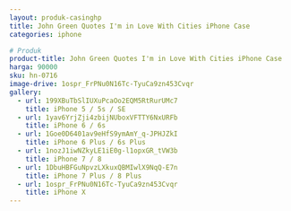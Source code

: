 ```yaml
---
layout: produk-casinghp
title: John Green Quotes I'm in Love With Cities iPhone Case
categories: iphone

# Produk
product-title: John Green Quotes I'm in Love With Cities iPhone Case
harga: 90000
sku: hn-0716
image-drive: 1ospr_FrPNu0N16Tc-TyuCa9zn453Cvqr
gallery:
  - url: 199XBuTbSlIUXuPcaOo2EQM5RtRurUMc7
    title: iPhone 5 / 5s / SE
  - url: 1yav6YrjZji4zbijNUboxVFTTY6NxURFb
    title: iPhone 6 / 6s
  - url: 1Goe0D6401av9eHfS9ymAmY_q-JPHJZkI
    title: iPhone 6 Plus / 6s Plus
  - url: 1nozJ1iwNZkyLE1iE0g-l1opxGR_tVW3b
    title: iPhone 7 / 8
  - url: 1DbuHBFGuNpvzLXkuxQBMIwlX9NqQ-E7n
    title: iPhone 7 Plus / 8 Plus
  - url: 1ospr_FrPNu0N16Tc-TyuCa9zn453Cvqr
    title: iPhone X
---
```


